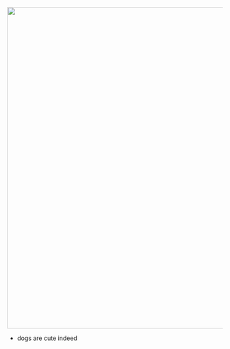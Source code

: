 <img align="center" width="850" height="750" src="https://github.com/GanziDaeyong/GanziDaeyong/blob/main/corgi-computer.gif">

- dogs are cute indeed
